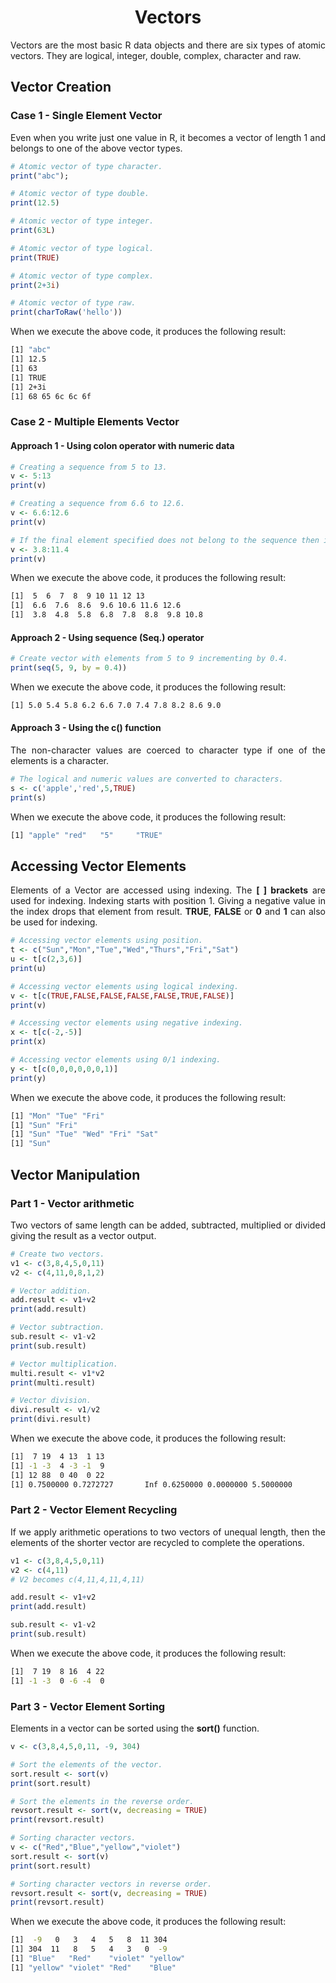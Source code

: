 <div align='justify'>

# <div align='center'>Vectors</div>

Vectors are the most basic R data objects and there are six types of atomic vectors. They are logical, integer, double, complex, character and raw.

## Vector Creation

### Case 1 - Single Element Vector

Even when you write just one value in R, it becomes a vector of length 1 and belongs to one of the above vector types.

```r
# Atomic vector of type character.
print("abc");

# Atomic vector of type double.
print(12.5)

# Atomic vector of type integer.
print(63L)

# Atomic vector of type logical.
print(TRUE)

# Atomic vector of type complex.
print(2+3i)

# Atomic vector of type raw.
print(charToRaw('hello'))
```

When we execute the above code, it produces the following result:

```bash
[1] "abc"
[1] 12.5
[1] 63
[1] TRUE
[1] 2+3i
[1] 68 65 6c 6c 6f
```

### Case 2 - Multiple Elements Vector

#### Approach 1 - Using colon operator with numeric data

```r
# Creating a sequence from 5 to 13.
v <- 5:13
print(v)

# Creating a sequence from 6.6 to 12.6.
v <- 6.6:12.6
print(v)

# If the final element specified does not belong to the sequence then it is discarded.
v <- 3.8:11.4
print(v)
```

When we execute the above code, it produces the following result:

```bash
[1]  5  6  7  8  9 10 11 12 13
[1]  6.6  7.6  8.6  9.6 10.6 11.6 12.6
[1]  3.8  4.8  5.8  6.8  7.8  8.8  9.8 10.8
```

#### Approach 2 - Using sequence (Seq.) operator

```r
# Create vector with elements from 5 to 9 incrementing by 0.4.
print(seq(5, 9, by = 0.4))
```

When we execute the above code, it produces the following result:

```bash
[1] 5.0 5.4 5.8 6.2 6.6 7.0 7.4 7.8 8.2 8.6 9.0
```

#### Approach 3 - Using the c() function

The non-character values are coerced to character type if one of the elements is a character.

```r
# The logical and numeric values are converted to characters.
s <- c('apple','red',5,TRUE)
print(s)
```

When we execute the above code, it produces the following result:

```bash
[1] "apple" "red"   "5"     "TRUE" 
```

## Accessing Vector Elements

Elements of a Vector are accessed using indexing. The __[ ] brackets__ are used for indexing. Indexing starts with position 1. Giving a negative value in the index drops that element from result. __TRUE__, __FALSE__ or __0__ and __1__ can also be used for indexing.

```r
# Accessing vector elements using position.
t <- c("Sun","Mon","Tue","Wed","Thurs","Fri","Sat")
u <- t[c(2,3,6)]
print(u)

# Accessing vector elements using logical indexing.
v <- t[c(TRUE,FALSE,FALSE,FALSE,FALSE,TRUE,FALSE)]
print(v)

# Accessing vector elements using negative indexing.
x <- t[c(-2,-5)]
print(x)

# Accessing vector elements using 0/1 indexing.
y <- t[c(0,0,0,0,0,0,1)]
print(y)
```

When we execute the above code, it produces the following result:

```bash
[1] "Mon" "Tue" "Fri"
[1] "Sun" "Fri"
[1] "Sun" "Tue" "Wed" "Fri" "Sat"
[1] "Sun"
```

## Vector Manipulation

### Part 1 - Vector arithmetic

Two vectors of same length can be added, subtracted, multiplied or divided giving the result as a vector output.

```r
# Create two vectors.
v1 <- c(3,8,4,5,0,11)
v2 <- c(4,11,0,8,1,2)

# Vector addition.
add.result <- v1+v2
print(add.result)

# Vector subtraction.
sub.result <- v1-v2
print(sub.result)

# Vector multiplication.
multi.result <- v1*v2
print(multi.result)

# Vector division.
divi.result <- v1/v2
print(divi.result)
```

When we execute the above code, it produces the following result:

```bash
[1]  7 19  4 13  1 13
[1] -1 -3  4 -3 -1  9
[1] 12 88  0 40  0 22
[1] 0.7500000 0.7272727       Inf 0.6250000 0.0000000 5.5000000
```

### Part 2 - Vector Element Recycling

If we apply arithmetic operations to two vectors of unequal length, then the elements of the shorter vector are recycled to complete the operations.

```r
v1 <- c(3,8,4,5,0,11)
v2 <- c(4,11)
# V2 becomes c(4,11,4,11,4,11)

add.result <- v1+v2
print(add.result)

sub.result <- v1-v2
print(sub.result)
```

When we execute the above code, it produces the following result:

```bash
[1]  7 19  8 16  4 22
[1] -1 -3  0 -6 -4  0
```

### Part 3 - Vector Element Sorting

Elements in a vector can be sorted using the __sort()__ function.

```r
v <- c(3,8,4,5,0,11, -9, 304)

# Sort the elements of the vector.
sort.result <- sort(v)
print(sort.result)

# Sort the elements in the reverse order.
revsort.result <- sort(v, decreasing = TRUE)
print(revsort.result)

# Sorting character vectors.
v <- c("Red","Blue","yellow","violet")
sort.result <- sort(v)
print(sort.result)

# Sorting character vectors in reverse order.
revsort.result <- sort(v, decreasing = TRUE)
print(revsort.result)
```

When we execute the above code, it produces the following result:

```bash
[1]  -9   0   3   4   5   8  11 304
[1] 304  11   8   5   4   3   0  -9
[1] "Blue"   "Red"    "violet" "yellow"
[1] "yellow" "violet" "Red"    "Blue"
```

</div>